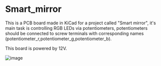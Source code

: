 # Smart_mirror
This is a PCB board made in KiCad for a project called "Smart mirror", it's main task is controlling RGB LEDs via potentiometers, potentiometers should be connected to screw terminals with corresponding names (potentiometer_r,potentiometer_g,potentiometer_b). 

This board is powered by 12V.

![image](https://github.com/user-attachments/assets/b7709672-9620-4c29-b224-f9728933f715)

